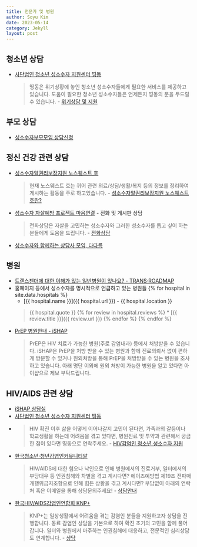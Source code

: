 ```yaml
---
title: 전문가 및 병원
author: Soyu Kim
date: 2023-05-14
category: Jekyll
layout: post
---
```


청소년 상담
----

* [사단법인 청소년 성소수자 지원센터 띵동](https://www.ddingdong.kr/xe/counsel)
  > 띵동은 위기상황에 놓인 청소년 성소수자들에게 필요한 서비스를 제공하고 있습니다.
  > 도움이 필요한 청소년 성소수자들은 언제든지 띵동의 문을 두드릴 수 있습니다. - [위기상담 및 지원](https://www.ddingdong.kr/xe/counsel)

부모 상담
----

* [성소수자부모모임 상담신청](https://www.pflagkorea.org/%EC%83%81%EB%8B%B4%EC%8B%A0%EC%B2%AD)

정신 건강 관련 상담
-------------

* [성소수자알권리보장지원 노스웨스트 호](https://theshipnorthwest.tistory.com)
  > 현재 노스웨스트 호는 퀴어 관련 의료/상담/생활/복지 등의 정보를 정리하여 게시하는 활동을 주로 하고있습니다. - [성소수자알권리보장지원 노스웨스트 호란?](https://theshipnorthwest.tistory.com/entry/%EC%84%B1%EC%86%8C%EC%88%98%EC%9E%90%EC%95%8C%EA%B6%8C%EB%A6%AC%EB%B3%B4%EC%9E%A5%EC%A7%80%EC%9B%90-%EB%85%B8%EC%8A%A4%EC%9B%A8%EC%8A%A4%ED%8A%B8-%ED%98%B8%EB%8A%94)
* [성소수자 자살예방 프로젝트 마음연결](https://chingusai.net/xe/main_connect) - 전화 및 게시판 상담
  > 전화상담은 자살을 고민하는 성소수자와 그러한 성소수자를 돕고 싶어 하는 분들에게 도움을 드립니다. - [전화상담](https://chingusai.net/xe/quick)
* [성소수자와 함께하는 상담사 모임, 다다름](https://vigorous-queen-bc7.notion.site/bd98bf09262d405887286827bdb83fd5)


병원
-------------

* [트랜스젠더에 대한 이해가 있는 일반병원이 있나요? - TRANS·ROADMAP](http://transroadmap.net/transgender-health/)
* 홈페이지 등에서 성소수자를 명시적으로 언급하고 있는 병원들
  {% for hospital in site.data.hospitals %}
    * [{{ hospital.name }}]({{ hospital.url }}) - {{ hospital.location }}
    > {{ hospital.quote }}
    {% for review in hospital.reviews %}
      * [{{ review.title }}]({{ review.url }})
    {% endfor %}
  {% endfor %}
* [PrEP 병원안내 - iSHAP](https://ishap.org/?c=2/62/65) 
  > PrEP은 HIV 치료가 가능한 병원(주로 감염내과) 등에서 처방받을 수 있습니다. iSHAP은 PrEP을 처방 받을 수 있는 병원과 함께 진료의뢰서 없이 편하게 방문할 수 있거나 원외처방을 통해 PrEP을 처방받을 수 있는 병원을 조사 하고 있습니다. 아래 명단 이외에 원외 처방이 가능한 병원을 알고 있다면 아이샵으로 제보 부탁드립니다.

HIV/AIDS 관련 상담
----
* [iSHAP 상담실](https://www.ishap.org/?c=4/23)
* [사단법인 청소년 성소수자 지원센터 띵동](https://www.ddingdong.kr/xe/hiv)
* > HIV 확진 이후 삶을 어떻게 이어나갈지 고민이 된다면,
  > 가족과의 갈등이나 학교생활을 하는데 어려움을 겪고 있다면,
  > 병원진료 및 투약과 관련해서 궁금한 점이 있다면 띵동으로 연락주세요. - [HIV감염인 청소년 성소수자 지원](https://www.ddingdong.kr/xe/hiv)
* [한국청소년·청년감염인커뮤니티알](https://communityr.org/counsel/)
  > HIV/AIDS에 대한 혐오나 낙인으로 인해 병원에서의 진료거부, 일터에서의 부당대우 등 인권침해와 차별을 겪고 계시다면?
  > 에이즈예방법 제19조 전파매개행위금지조항으로 인해 힘든 상황을 겪고 계시다면?
  > 부담없이 아래의 연락처 혹은 이메일을 통해 상담문의주세요! - [상담안내](https://communityr.org/counsel/)
* [한국HIV/AIDS감염인연합회 KNP+](https://knpplus.org/counseling)
  > KNP+는 일상생활에서 어려움을 겪는 감염인 분들을 지원하고자 상담을 진행합니다.
  > 동료 감염인 상담을 기본으로 하여 확진 초기의 고민을 함께 풀어갑니다.
  > 일터와 병원에서 마주하는 인권침해에 대응하고, 전문적인 심리상담도 연계합니다. - [상담](https://knpplus.org/counseling)
